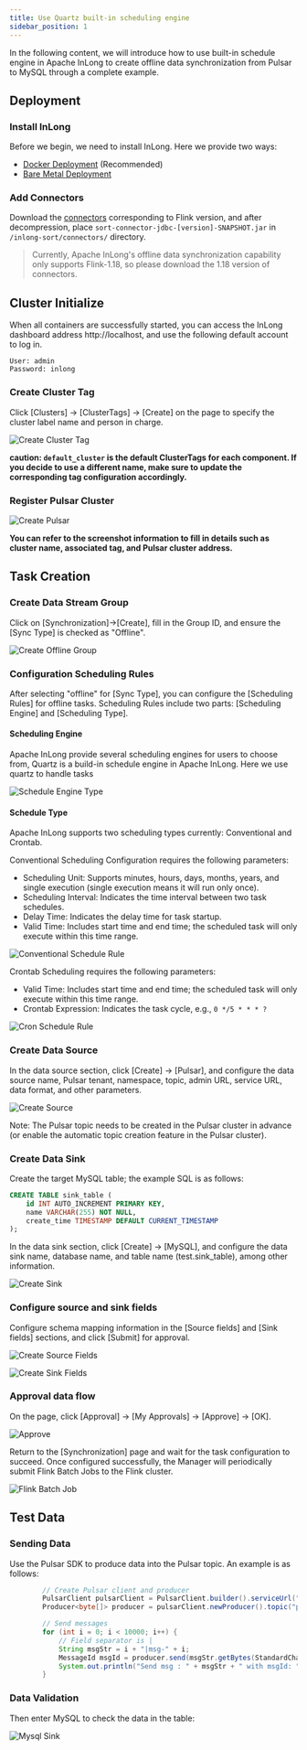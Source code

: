 ```yaml
---
title: Use Quartz built-in scheduling engine
sidebar_position: 1
---
```


In the following content, we will introduce how to use built-in schedule engine in Apache InLong to create offline data synchronization from Pulsar to MySQL through a complete example.

## Deployment
### Install InLong

Before we begin, we need to install InLong. Here we provide two ways:
- [Docker Deployment](deployment/docker.md) (Recommended)
- [Bare Metal Deployment](deployment/bare_metal.md)

### Add Connectors

Download the [connectors](https://inlong.apache.org/downloads/) corresponding to Flink version, and after decompression, place `sort-connector-jdbc-[version]-SNAPSHOT.jar` in `/inlong-sort/connectors/` directory.
> Currently, Apache InLong's offline data synchronization capability only supports Flink-1.18, so please download the 1.18 version of connectors.

## Cluster Initialize
When all containers are successfully started, you can access the InLong dashboard address http://localhost, and use the following default account to log in.
```
User: admin
Password: inlong
```

### Create Cluster Tag
Click [Clusters] -> [ClusterTags] -> [Create] on the page to specify the cluster label name and person in charge.

![Create Cluster Tag](img/pulsar_mysql/quartz/cluster_tag.png)

**caution: `default_cluster` is the default ClusterTags for each component. If you decide to use a different name, make sure to update the corresponding tag configuration accordingly.**

### Register Pulsar Cluster

![Create Pulsar](img/pulsar_mysql/quartz/create_pulsar_cluster.png)

**You can refer to the screenshot information to fill in details such as cluster name, associated tag, and Pulsar cluster address.**

## Task Creation
### Create Data Stream Group
Click on [Synchronization]→[Create], fill in the Group ID, and ensure the [Sync Type] is checked as "Offline".


![Create Offline Group](img/pulsar_mysql/quartz/create_offline_group.png)

### Configuration Scheduling Rules
After selecting "offline" for [Sync Type], you can configure the [Scheduling Rules] for offline tasks. Scheduling Rules include two parts: [Scheduling Engine] and [Scheduling Type].

#### Scheduling Engine
Apache InLong provide several scheduling engines for users to choose from, Quartz is a build-in schedule engine in Apache InLong. Here we use quartz to handle tasks

![Schedule Engine Type](img/pulsar_mysql/quartz/schedule_engine_type.png)

#### Schedule Type
Apache InLong supports two scheduling types currently: Conventional and Crontab.

Conventional Scheduling Configuration requires the following parameters:
- Scheduling Unit: Supports minutes, hours, days, months, years, and single execution (single execution means it will run only once).
- Scheduling Interval: Indicates the time interval between two task schedules.
- Delay Time: Indicates the delay time for task startup.
- Valid Time: Includes start time and end time; the scheduled task will only execute within this time range.

![Conventional Schedule Rule](img/pulsar_mysql/quartz/conventional_schedule.png)

Crontab Scheduling requires the following parameters:
- Valid Time: Includes start time and end time; the scheduled task will only execute within this time range.
- Crontab Expression: Indicates the task cycle, e.g., `0 */5 * * * ?`

![Cron Schedule Rule](img/pulsar_mysql/quartz/cron_schedule.png)

### Create Data Source
In the data source section, click [Create] → [Pulsar], and configure the data source name, Pulsar tenant, namespace, topic, admin URL, service URL, data format, and other parameters.

![Create Source](img/pulsar_mysql/quartz/source.png)

Note: The Pulsar topic needs to be created in the Pulsar cluster in advance (or enable the automatic topic creation feature in the Pulsar cluster).

### Create Data Sink

Create the target MySQL table; the example SQL is as follows:

```sql
CREATE TABLE sink_table (
    id INT AUTO_INCREMENT PRIMARY KEY,
    name VARCHAR(255) NOT NULL,
    create_time TIMESTAMP DEFAULT CURRENT_TIMESTAMP
);
```

In the data sink section, click [Create] → [MySQL], and configure the data sink name, database name, and table name (test.sink_table), among other information.

![Create Sink](img/pulsar_mysql/quartz/sink.png)

### Configure source and sink fields

Configure schema mapping information in the [Source fields] and [Sink fields] sections, and click [Submit] for approval.

![Create Source Fields](img/pulsar_mysql/quartz/source_fields.png)

![Create Sink Fields](img/pulsar_mysql/quartz/sink_fields.png)

### Approval data flow

On the page, click [Approval] -> [My Approvals] -> [Approve] → [OK].

![Approve](img/pulsar_mysql/quartz/approve.png)

Return to the [Synchronization] page and wait for the task configuration to succeed. Once configured successfully, the Manager will periodically submit Flink Batch Jobs to the Flink cluster.

![Flink Batch Job](img/pulsar_mysql/quartz/flink_batch_job.png)

## Test Data
### Sending Data

Use the Pulsar SDK to produce data into the Pulsar topic. An example is as follows:
```java
        // Create Pulsar client and producer
        PulsarClient pulsarClient = PulsarClient.builder().serviceUrl("pulsar://localhost:6650").build();
        Producer<byte[]> producer = pulsarClient.newProducer().topic("public/default/test").create();

        // Send messages
        for (int i = 0; i < 10000; i++) {
            // Field separator is |
            String msgStr = i + "|msg-" + i;
            MessageId msgId = producer.send(msgStr.getBytes(StandardCharsets.UTF_8));
            System.out.println("Send msg : " + msgStr + " with msgId: " + msgId);
        }
```

### Data Validation

Then enter MySQL to check the data in the table:

![Mysql Sink](img/pulsar_mysql/quartz/mysql_sink.png)
